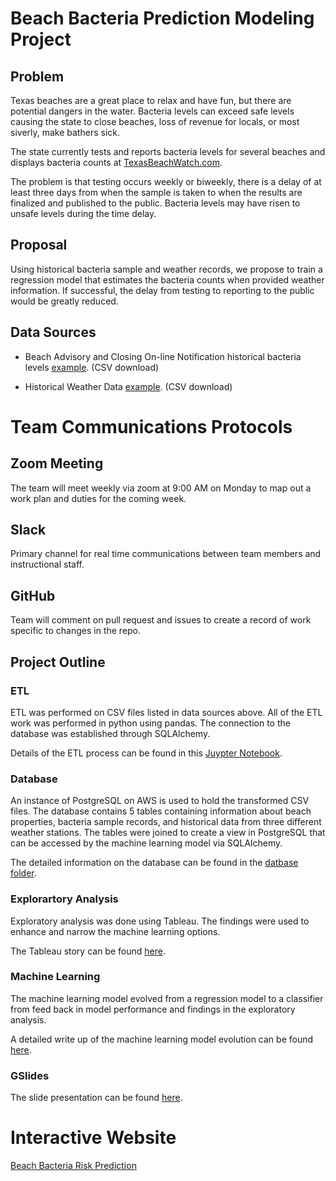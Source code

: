 # Beach Bacteria Prediction Modeling Project

## Problem

Texas beaches are a great place to relax and have fun, but there are potential dangers in the water. Bacteria levels can exceed safe levels causing the state to close beaches, loss of revenue for locals, or most siverly, make bathers sick. 

The state currently tests and reports bacteria levels for several beaches and displays bacteria counts at [TexasBeachWatch.com](https://cgis.glo.texas.gov/Beachwatch/#).

The problem is that testing occurs weekly or biweekly, there is a delay of at least three days from when the sample is taken to when the results are finalized and published to the public. Bacteria levels may have risen to unsafe levels during the time delay.

## Proposal

Using historical bacteria sample and weather records, we propose to train a regression model that estimates the bacteria counts when provided weather information. If successful, the delay from testing to reporting to the public would be greatly reduced.

## Data Sources

- Beach Advisory and Closing On-line Notification historical bacteria levels [example](https://beacon.epa.gov/ords/beacon2/f?p=121:38:16858900653526::::). (CSV download)

- Historical Weather Data [example](https://www.ncei.noaa.gov/access/past-weather/Galveston%2C%20Texas). (CSV download)

# Team Communications Protocols

## Zoom Meeting
The team will meet weekly via zoom at 9:00 AM on Monday to map out a work plan and duties for the coming week.

## Slack
Primary channel for real time communications between team members and instructional staff.

## GitHub
Team will comment on pull request and issues to create a record of work specific to changes in the repo.

## Project Outline

### ETL

ETL was performed on CSV files listed in data sources above. All of the ETL work was performed in python using pandas. The connection to the database was established through SQLAlchemy.

Details of the ETL process can be found in this [Juypter Notebook](ETL/ETL.ipynb).

### Database

An instance of PostgreSQL on AWS is used to hold the transformed CSV files. The database contains 5 tables containing information about beach properties, bacteria sample records, and historical data from three different weather stations. The tables were joined to create a view in PostgreSQL that can be accessed by the machine learning model via SQLAlchemy.

The detailed information on the database can be found in the [datbase folder](Database).

### Explorartory Analysis

Exploratory analysis was done using Tableau. The findings were used to enhance and narrow the machine learning options.

The Tableau story can be found [here](https://public.tableau.com/app/profile/bianca.taise.pommerening/viz/new_join_galveston_beach_bacteria/WaterQualityatGalvestonIslandBeaches).

### Machine Learning

The machine learning model evolved from a regression model to a classifier from feed back in model performance and findings in the exploratory analysis. 

A detailed write up of the machine learning model evolution can be found [here](machine_learning/README.md). 

### GSlides

The slide presentation can be found [here](https://docs.google.com/presentation/d/1l1fdoL8GUWv0qLcuOysJgEIfUM9kBrUXE-PbyCMR5WQ/edit?usp=sharing).

# Interactive Website

[Beach Bacteria Risk Prediction](https://dev-bacteria.herokuapp.com/)
